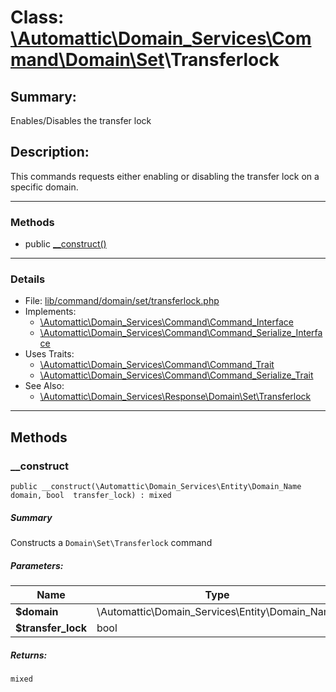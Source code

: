 # Class: [\Automattic](../namespaces/automattic.md)[\Domain_Services](../namespaces/automattic-domain-services.md)[\Command](../namespaces/automattic-domain-services-command.md)[\Domain](../namespaces/automattic-domain-services-command-domain.md)[\Set](../namespaces/automattic-domain-services-command-domain-set.md)\Transferlock

## Summary:

Enables/Disables the transfer lock

## Description:

This commands requests either enabling or disabling the transfer lock on a specific domain.


---

### Methods

* public [__construct()](#method___construct)

---

### Details

* File: [lib/command/domain/set/transferlock.php](../../lib/command/domain/set/transferlock.php)
* Implements:
  * [\Automattic\Domain_Services\Command\Command_Interface](../classes/Automattic-Domain-Services-Command-Command-Interface.md)
  * [\Automattic\Domain_Services\Command\Command_Serialize_Interface](../classes/Automattic-Domain-Services-Command-Command-Serialize-Interface.md)
* Uses Traits:
  * [\Automattic\Domain_Services\Command\Command_Trait](../classes/Automattic-Domain-Services-Command-Command-Trait.md)
  * [\Automattic\Domain_Services\Command\Command_Serialize_Trait](../classes/Automattic-Domain-Services-Command-Command-Serialize-Trait.md)
* See Also:
  * [\Automattic\Domain_Services\Response\Domain\Set\Transferlock](../classes/Automattic-Domain-Services-Response-Domain-Set-Transferlock.md)

---

## Methods

<a id="method___construct"></a>
### __construct

```
public __construct(\Automattic\Domain_Services\Entity\Domain_Name  domain, bool  transfer_lock) : mixed
```

##### Summary

Constructs a `Domain\Set\Transferlock` command

##### Parameters:

| Name | Type | Default |
|------|------|---------|
| **$domain** | \Automattic\Domain_Services\Entity\Domain_Name |  |
| **$transfer_lock** | bool |  |

##### Returns:

```
mixed
```
